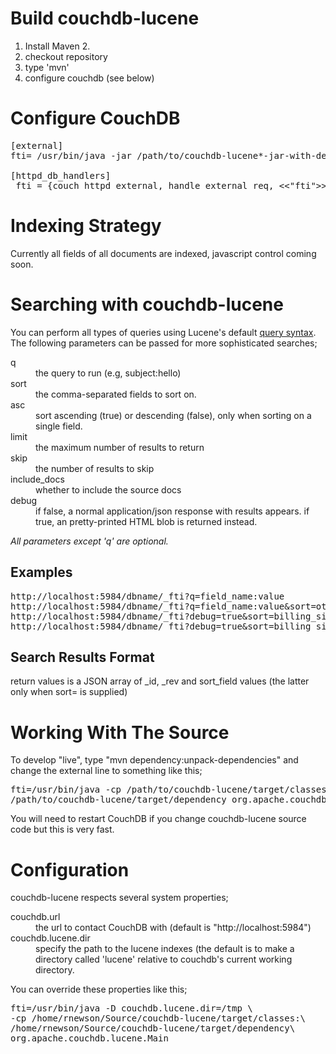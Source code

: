 <h1>Build couchdb-lucene</h1>

<ol>
<li>Install Maven 2.
<li>checkout repository
<li>type 'mvn'
<li>configure couchdb (see below)
</ol>

<h1>Configure CouchDB</h1>

<pre>
[external]
fti= /usr/bin/java -jar /path/to/couchdb-lucene*-jar-with-dependencies.jar

[httpd_db_handlers]
_fti = {couch_httpd_external, handle_external_req, <<"fti">>}
</pre>

<h1>Indexing Strategy</h1>

Currently all fields of all documents are indexed, javascript control coming soon.

<h1>Searching with couchdb-lucene</h1>

You can perform all types of queries using Lucene's default <a href="http://lucene.apache.org/java/2_4_0/queryparsersyntax.html">query syntax</a>. The following parameters can be passed for more sophisticated searches;

<dl>
<dt>q<dd>the query to run (e.g, subject:hello)
<dt>sort<dd>the comma-separated fields to sort on.
<dt>asc<dd>sort ascending (true) or descending (false), only when sorting on a single field.
<dt>limit<dd>the maximum number of results to return
<dt>skip<dd>the number of results to skip
<dt>include_docs<dd>whether to include the source docs
<dt>debug<dd>if false, a normal application/json response with results appears. if true, an pretty-printed HTML blob is returned instead.
</dl>

<i>All parameters except 'q' are optional.</i>

<h2>Examples</h2>

<pre>
http://localhost:5984/dbname/_fti?q=field_name:value
http://localhost:5984/dbname/_fti?q=field_name:value&sort=other_field
http://localhost:5984/dbname/_fti?debug=true&sort=billing_size&q=body:document AND customer:[A TO C]
http://localhost:5984/dbname/_fti?debug=true&sort=billing_size&q=body:document AND customer:[100 TO 400]
</pre>

<h2>Search Results Format</h2>

return values is a JSON array of _id, _rev and sort_field values (the latter only when sort= is supplied)

<h1>Working With The Source</h1>

To develop "live", type "mvn dependency:unpack-dependencies" and change the external line to something like this;

<pre>
fti=/usr/bin/java -cp /path/to/couchdb-lucene/target/classes:\
/path/to/couchdb-lucene/target/dependency org.apache.couchdb.lucene.Main
</pre>

You will need to restart CouchDB if you change couchdb-lucene source code but this is very fast.

<h1>Configuration</h1>

couchdb-lucene respects several system properties;

<dl>
<dt>couchdb.url<dd>the url to contact CouchDB with (default is "http://localhost:5984")
<dt>couchdb.lucene.dir<dd>specify the path to the lucene indexes (the default is to make a directory called 'lucene' relative to couchdb's current working directory.
</dl>

You can override these properties like this;

<pre>
fti=/usr/bin/java -D couchdb.lucene.dir=/tmp \
-cp /home/rnewson/Source/couchdb-lucene/target/classes:\
/home/rnewson/Source/couchdb-lucene/target/dependency\
org.apache.couchdb.lucene.Main
</pre>

